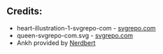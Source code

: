 

## Credits:
* heart-illustration-1-svgrepo-com - [svgrepo.com](https://www.svgrepo.com/svg/482873/heart-illustration-1)
* queen-svgrepo-com.svg - [svgrepo.com](https://www.svgrepo.com/svg/317157/queen)
* Ankh provided by [Nerdbert](https://drive.google.com/drive/folders/166CN03nsT6VF-cjjttS0uBfvMZRoNqgK)